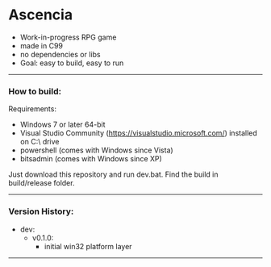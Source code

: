 # Ascencia
- Work-in-progress RPG game
- made in C99
- no dependencies or libs
- Goal: easy to build, easy to run
<hr/>

### How to build:
Requirements:
- Windows 7 or later 64-bit
- Visual Studio Community (https://visualstudio.microsoft.com/) installed on C:\ drive
- powershell (comes with Windows since Vista)
- bitsadmin (comes with Windows since XP)

Just download this repository and run dev.bat.
Find the build in build/release folder.
<hr/>

### Version History:

- dev:
    - v0.1.0:
	    - initial win32 platform layer
<hr/>